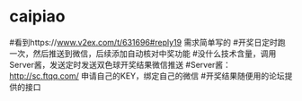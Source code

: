 # caipiao
#看到https://www.v2ex.com/t/631696#reply19 需求简单写的
#开奖日定时跑一次，然后推送到微信，后续添加自动核对中奖功能
#没什么技术含量，调用 Server酱，发送定时发送双色球开奖结果微信推送
#Server酱：http://sc.ftqq.com/  申请自己的KEY，绑定自己的微信
#开奖结果随便用的论坛提供的接口
